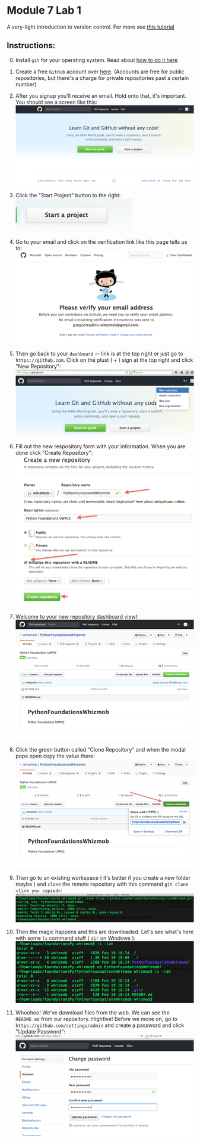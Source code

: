 # Module 7 Lab 1

A very-light introduction to version control.
For more see [this tutorial](http://product.hubspot.com/blog/git-and-github-tutorial-for-beginners)

## Instructions:

0. Install `git` for your operating system.
Read about [how to do it here](https://git-scm.com/book/en/v2/Getting-Started-Installing-Git)

0. Create a free `GitHub` account over [here](https://github.com/).
(Accounts are free for public repositories, but there's a charge for private repositories past a certain number)

0. After you signup you'll receive an email. Hold onto that, it's important. You should see a screen like this:
![splash_screen](1_aftersignup.png)

0. Click the "Start Project" button to the right:
![click_startproject](2_click_start_project.png)

0. Go to your email and click on the verification link like this page tells us to:
![3_verify_by_email](3_verify_by_email.png)

0. Then go back to your `dashboard` -- link is at the top right or just go to `https://github.com`. Click on the plust ( + ) sign
at the top right and click "New Repository":
![4_from_dashboard_click_new_repository](4_from_dashboard_click_new_repository.png)

0. Fill out the new respository form with your information. When you are done click "Create Repository":
![5_fill_out_the_repository_form](5_fill_out_the_repository_form.png)

0. Welcome to your new repository dashboard view!:
![6_see_your_new_repo](6_see_your_new_repo.png)

0. Click the green button called "Clone Repository" and when the modal pops open copy the value there:
![7_click_clone](7_click_clone.png)

0. Then go to an existing workspace ( it's better if you create a new folder maybe ) and `clone` the remote repository with
this command `git clone <link you copied>`:
![8_cli_clone](8_cli_clone.png)

0. Then the magic happens and this are downloaded. Let's see what's here with some `ls` command stuff ( `dir` on Windows ):
![9_see_stuff](9_see_stuff.png)

0. Whoohoo! We've download files from the web. We can see the `README.md` from our repository. Highfive! Before we move on, go to `https://github.com/settings/admin` and create
a password and click "Update Password":
![10_change_your_password](10_change_your_password.png)





